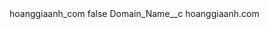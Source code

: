 <?xml version="1.0" encoding="UTF-8"?>
<CustomMetadata xmlns="http://soap.sforce.com/2006/04/metadata" xmlns:xsi="http://www.w3.org/2001/XMLSchema-instance" xmlns:xsd="http://www.w3.org/2001/XMLSchema">
    <label>hoanggiaanh_com</label>
    <protected>false</protected>
    <values>
        <field>Domain_Name__c</field>
        <value xsi:type="xsd:string">hoanggiaanh.com</value>
    </values>
</CustomMetadata>
